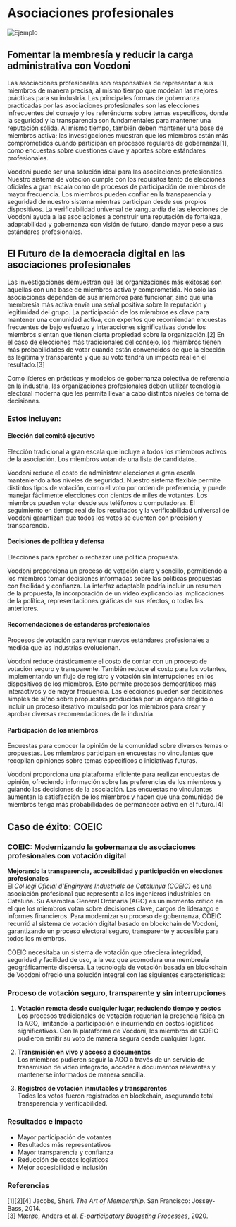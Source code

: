 # Asociaciones profesionales

![Ejemplo](/assets/budgeting.avif)

## Fomentar la membresía y reducir la carga administrativa con Vocdoni

Las asociaciones profesionales son responsables de representar a sus miembros de manera precisa, al mismo tiempo que modelan las mejores prácticas para su industria. Las principales formas de gobernanza practicadas por las asociaciones profesionales son las elecciones infrecuentes del consejo y los referéndums sobre temas específicos, donde la seguridad y la transparencia son fundamentales para mantener una reputación sólida. Al mismo tiempo, también deben mantener una base de miembros activa; las investigaciones muestran que los miembros están más comprometidos cuando participan en procesos regulares de gobernanza[1], como encuestas sobre cuestiones clave y aportes sobre estándares profesionales.

Vocdoni puede ser una solución ideal para las asociaciones profesionales. Nuestro sistema de votación cumple con los requisitos tanto de elecciones oficiales a gran escala como de procesos de participación de miembros de mayor frecuencia. Los miembros pueden confiar en la transparencia y seguridad de nuestro sistema mientras participan desde sus propios dispositivos. La verificabilidad universal de vanguardia de las elecciones de Vocdoni ayuda a las asociaciones a construir una reputación de fortaleza, adaptabilidad y gobernanza con visión de futuro, dando mayor peso a sus estándares profesionales.

## El Futuro de la democracia digital en las asociaciones profesionales

Las investigaciones demuestran que las organizaciones más exitosas son aquellas con una base de miembros activa y comprometida. No solo las asociaciones dependen de sus miembros para funcionar, sino que una membresía más activa envía una señal positiva sobre la reputación y legitimidad del grupo. La participación de los miembros es clave para mantener una comunidad activa, con expertos que recomiendan encuestas frecuentes de bajo esfuerzo y interacciones significativas donde los miembros sientan que tienen cierta propiedad sobre la organización.[2] En el caso de elecciones más tradicionales del consejo, los miembros tienen más probabilidades de votar cuando están convencidos de que la elección es legítima y transparente y que su voto tendrá un impacto real en el resultado.[3]

Como líderes en prácticas y modelos de gobernanza colectiva de referencia en la industria, las organizaciones profesionales deben utilizar tecnología electoral moderna que les permita llevar a cabo distintos niveles de toma de decisiones.

### Estos incluyen:

#### Elección del comité ejecutivo

Elección tradicional a gran escala que incluye a todos los miembros activos de la asociación. Los miembros votan de una lista de candidatos.

Vocdoni reduce el costo de administrar elecciones a gran escala manteniendo altos niveles de seguridad. Nuestro sistema flexible permite distintos tipos de votación, como el voto por orden de preferencia, y puede manejar fácilmente elecciones con cientos de miles de votantes. Los miembros pueden votar desde sus teléfonos o computadoras. El seguimiento en tiempo real de los resultados y la verificabilidad universal de Vocdoni garantizan que todos los votos se cuenten con precisión y transparencia.

#### Decisiones de política y defensa

Elecciones para aprobar o rechazar una política propuesta.

Vocdoni proporciona un proceso de votación claro y sencillo, permitiendo a los miembros tomar decisiones informadas sobre las políticas propuestas con facilidad y confianza. La interfaz adaptable podría incluir un resumen de la propuesta, la incorporación de un video explicando las implicaciones de la política, representaciones gráficas de sus efectos, o todas las anteriores.

#### Recomendaciones de estándares profesionales

Procesos de votación para revisar nuevos estándares profesionales a medida que las industrias evolucionan.

Vocdoni reduce drásticamente el costo de contar con un proceso de votación seguro y transparente. También reduce el costo para los votantes, implementando un flujo de registro y votación sin interrupciones en los dispositivos de los miembros. Esto permite procesos democráticos más interactivos y de mayor frecuencia. Las elecciones pueden ser decisiones simples de sí/no sobre propuestas producidas por un órgano elegido o incluir un proceso iterativo impulsado por los miembros para crear y aprobar diversas recomendaciones de la industria.

#### Participación de los miembros

Encuestas para conocer la opinión de la comunidad sobre diversos temas o propuestas. Los miembros participan en encuestas no vinculantes que recopilan opiniones sobre temas específicos o iniciativas futuras.

Vocdoni proporciona una plataforma eficiente para realizar encuestas de opinión, ofreciendo información sobre las preferencias de los miembros y guiando las decisiones de la asociación. Las encuestas no vinculantes aumentan la satisfacción de los miembros y hacen que una comunidad de miembros tenga más probabilidades de permanecer activa en el futuro.[4]

## Caso de éxito: COEIC

### COEIC: Modernizando la gobernanza de asociaciones profesionales con votación digital

**Mejorando la transparencia, accesibilidad y participación en elecciones profesionales**  
El _Col·legi Oficial d'Enginyers Industrials de Catalunya (COEIC)_ es una asociación profesional que representa a los ingenieros industriales en Cataluña. Su Asamblea General Ordinaria (AGO) es un momento crítico en el que los miembros votan sobre decisiones clave, cargos de liderazgo e informes financieros. Para modernizar su proceso de gobernanza, COEIC recurrió al sistema de votación digital basado en blockchain de Vocdoni, garantizando un proceso electoral seguro, transparente y accesible para todos los miembros.

COEIC necesitaba un sistema de votación que ofreciera integridad, seguridad y facilidad de uso, a la vez que acomodara una membresía geográficamente dispersa. La tecnología de votación basada en blockchain de Vocdoni ofreció una solución integral con las siguientes características:

### Proceso de votación seguro, transparente y sin interrupciones

1. **Votación remota desde cualquier lugar, reduciendo tiempo y costos**  
   Los procesos tradicionales de votación requerían la presencia física en la AGO, limitando la participación e incurriendo en costos logísticos significativos. Con la plataforma de Vocdoni, los miembros de COEIC pudieron emitir su voto de manera segura desde cualquier lugar.

2. **Transmisión en vivo y acceso a documentos**  
   Los miembros pudieron seguir la AGO a través de un servicio de transmisión de video integrado, acceder a documentos relevantes y mantenerse informados de manera sencilla.

3. **Registros de votación inmutables y transparentes**  
   Todos los votos fueron registrados en blockchain, asegurando total transparencia y verificabilidad.

### Resultados e impacto

- Mayor participación de votantes
- Resultados más representativos
- Mayor transparencia y confianza
- Reducción de costos logísticos
- Mejor accesibilidad e inclusión

### Referencias

[1][2][4] Jacobs, Sheri. _The Art of Membership_. San Francisco: Jossey-Bass, 2014.  
[3] Mærøe, Anders et al. _E-participatory Budgeting Processes_, 2020.

